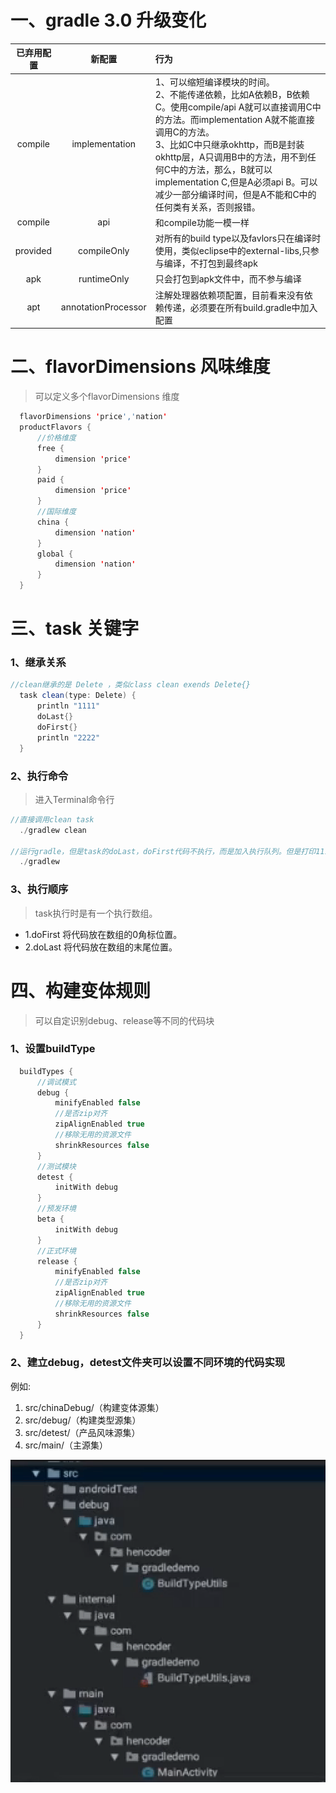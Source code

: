 # 一、gradle 3.0 升级变化

|已弃用配置|新配置|行为|
|:------:  |:------:|:-|
|compile|implementation|1、可以缩短编译模块的时间。<br>2、不能传递依赖，比如A依赖B，B依赖C。使用compile/api A就可以直接调用C中的方法。而implementation A就不能直接调用C的方法。<br>3、比如C中只继承okhttp，而B是封装okhttp层，A只调用B中的方法，用不到任何C中的方法，那么，B就可以implementation C,但是A必须api B。可以减少一部分编译时间，但是A不能和C中的任何类有关系，否则报错。|
|compile|api|和compile功能一模一样|
|provided|compileOnly|对所有的build type以及favlors只在编译时使用，类似eclipse中的external-libs,只参与编译，不打包到最终apk|
|apk|runtimeOnly|只会打包到apk文件中，而不参与编译|
|apt|annotationProcessor|注解处理器依赖项配置，目前看来没有依赖传递，必须要在所有build.gradle中加入配置|

# 二、flavorDimensions 风味维度
> 可以定义多个flavorDimensions 维度

```java
  flavorDimensions 'price','nation'
  productFlavors {
      //价格维度
      free {
          dimension 'price'
      }
      paid {
          dimension 'price'
      }
      //国际维度
      china {
          dimension 'nation'
      }
      global {
          dimension 'nation'
      }
  }
```

# 三、task 关键字
### 1、继承关系
```java
//clean继承的是 Delete ，类似class clean exends Delete{}
  task clean(type: Delete) {
      println "1111"
      doLast{}
      doFirst{}
      println "2222"
  }
```
### 2、执行命令
> 进入Terminal命令行
 ```java
//直接调用clean task
   ./gradlew clean 
   
//运行gradle，但是task的doLast，doFirst代码不执行，而是加入执行队列。但是打印1111和2222会执行
   ./gradlew
 ```
### 3、执行顺序
> task执行时是有一个执行数组。
  - 1.doFirst 将代码放在数组的0角标位置。
  - 2.doLast 将代码放在数组的末尾位置。

# 四、构建变体规则
> 可以自定识别debug、release等不同的代码块

### 1、设置buildType

```java
  buildTypes {
      //调试模式
      debug {
          minifyEnabled false
          //是否zip对齐
          zipAlignEnabled true
          //移除无用的资源文件
          shrinkResources false
      }
      //测试模块
      detest {
          initWith debug
      }
      //预发环境
      beta {
          initWith debug
      }
      //正式环境
      release {
          minifyEnabled false
          //是否zip对齐
          zipAlignEnabled true
          //移除无用的资源文件
          shrinkResources false
      }
  }
```

### 2、建立debug，detest文件夹可以设置不同环境的代码实现

例如: 
1. src/chinaDebug/（构建变体源集） 
2. src/debug/（构建类型源集） 
3. src/detest/（产品风味源集） 
4. src/main/（主源集）

![linear](https://github.com/IRVING18/notes/blob/master/android/file/flavor.png)

